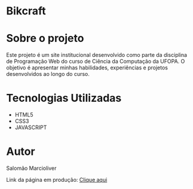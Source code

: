 # Bikcraft

# Sobre o projeto
Este projeto é um site institucional desenvolvido como parte da disciplina de Programação Web do curso de Ciência da Computação da UFOPA. O objetivo é apresentar minhas habilidades, experiências e projetos desenvolvidos ao longo do curso.

# Tecnologias Utilizadas
- HTML5
- CSS3
- JAVASCRIPT

# Autor

Salomão Marcioliver

Link da página em produção: [Clique aqui]()

